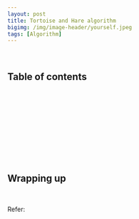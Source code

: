 ```yaml
---
layout: post
title: Tortoise and Hare algorithm
bigimg: /img/image-header/yourself.jpeg
tags: [Algorithm]
---
```





<br>

## Table of contents





<br>

## 






<br>

## 






<br>

## 





<br>

## Wrapping up




<br>

Refer:

